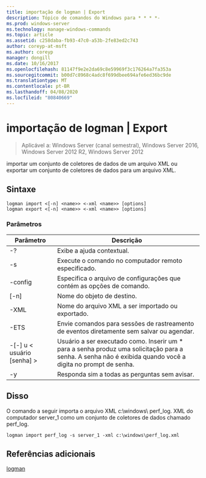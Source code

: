 ```yaml
---
title: importação de logman | Export
description: Tópico de comandos do Windows para * * * *-
ms.prod: windows-server
ms.technology: manage-windows-commands
ms.topic: article
ms.assetid: c258daba-fb93-47c0-a53b-2fe83ed2c743
author: coreyp-at-msft
ms.author: coreyp
manager: dongill
ms.date: 10/16/2017
ms.openlocfilehash: 81147f9e2e2da69c8e59969f3c176264a7fa353a
ms.sourcegitcommit: b00d7c8968c4adc8f699dbee694afe6ed36bc9de
ms.translationtype: MT
ms.contentlocale: pt-BR
ms.lasthandoff: 04/08/2020
ms.locfileid: "80840669"
---
```

# <a name="logman-import--export"></a>importação de logman | Export

>Aplicável a: Windows Server (canal semestral), Windows Server 2016, Windows Server 2012 R2, Windows Server 2012

importar um conjunto de coletores de dados de um arquivo XML ou exportar um conjunto de coletores de dados para um arquivo XML.  

## <a name="syntax"></a>Sintaxe  
```  
logman import <[-n] <name>> <-xml <name>> [options]  
logman export <[-n] <name>> <-xml <name>> [options]  
```  
### <a name="parameters"></a>Parâmetros  

|        Parâmetro        |                                                                        Descrição                                                                        |
|-------------------------|-----------------------------------------------------------------------------------------------------------------------------------------------------------|
|           -?            |                                                             Exibe a ajuda contextual.                                                              |
|   -s <computer name>    |                                                   Execute o comando no computador remoto especificado.                                                   |
|     -config <value>     |                                                  Especifica o arquivo de configurações que contém as opções de comando.                                                  |
|       [-n] <name>       |                                                                Nome do objeto de destino.                                                                 |
|       -XML <name>       |                                                         Nome do arquivo XML a ser importado ou exportado.                                                         |
|          -ETS           |                                       Envie comandos para sessões de rastreamento de eventos diretamente sem salvar ou agendar.                                        |
| -[-] u < usuário [senha] > | Usuário a ser executado como. Inserir um \* para a senha produz uma solicitação para a senha. A senha não é exibida quando você a digita no prompt de senha. |
|           -y            |                                                      Responda sim a todas as perguntas sem avisar.                                                       |

## <a name="examples"></a><a name=BKMK_examples></a>Disso  
O comando a seguir importa o arquivo XML c:\windows\ perf_log. XML do computador server_1 como um conjunto de coletores de dados chamado perf_log.  
```  
logman import perf_log -s server_1 -xml c:\windows\perf_log.xml  
```  
## <a name="additional-references"></a>Referências adicionais  
[logman](logman.md)  
